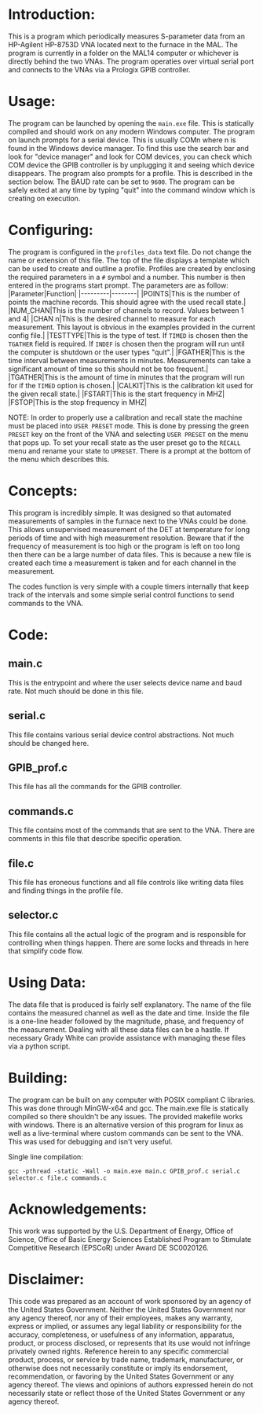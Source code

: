 # Introduction:
This is a program which periodically measures S-parameter data from an HP-Agilent HP-8753D VNA located next to the furnace in the MAL. The program is currently in a folder on the MAL14 computer or whichever is directly behind the two VNAs. The program operaties over virtual serial port and connects to the VNAs via a Prologix GPIB controller.

# Usage:
The program can be launched by opening the `main.exe` file. This is statically compiled and should work on any modern Windows computer. The program on launch prompts for a serial device. This is usually COMn where n is found in the Windows device manager. To find this use the search bar and look for "device manager" and look for COM devices, you can check which COM device the GPIB controller is by unplugging it and seeing which device disappears. The program also prompts for a profile. This is described in the section below. The BAUD rate can be set to `9600`. The program can be safely exited at any time by typing "quit" into the command window which is creating on execution.

# Configuring:
The program is configured in the `profiles_data` text file. Do not change the name or extension of this file. The top of the file displays a template which can be used to create and outline a profile. Profiles are created by enclosing the required parameters in a `#` symbol and a number. This number is then entered in the programs start prompt. The parameters are as follow:
|Parameter|Function|
|---------|--------|
|POINTS|This is the number of points the machine records. This should agree with the used recall state.|
|NUM_CHAN|This is the number of channels to record. Values between 1 and 4|
|CHAN n|This is the desired channel to measure for each measurement. This layout is obvious in the examples provided in the current config file.|
|TESTTYPE|This is the type of test. If `TIMED` is chosen then the `TGATHER` field is required. If `INDEF` is chosen then the program will run until the computer is shutdown or the user types "quit".|
|FGATHER|This is the time interval between measurements in minutes. Measurements can take a significant amount of time so this should not be too frequent.|
|TGATHER|This is the amount of time in minutes that the program will run for if the `TIMED` option is chosen.|
|CALKIT|This is the calibration kit used for the given recall state.|
|FSTART|This is the start frequency in MHZ|
|FSTOP|This is the stop frequency in MHZ|

NOTE:
In order to properly use a calibration and recall state the machine must be placed into `USER PRESET` mode. This is done by pressing the green `PRESET` key on the front of the VNA and selecting `USER PRESET` on the menu that pops up. To set your recall state as the user preset go to the `RECALL` menu and rename your state to `UPRESET`. There is a prompt at the bottom of the menu which describes this.

# Concepts:
This program is incredibly simple. It was designed so that automated measurements of samples in the furnace next to the VNAs could be done. This allows unsupervised measurement of the DET at temperature for long periods of time and with high measurement resolution. Beware that if the frequency of measurement is too high or the program is left on too long then there can be a large number of data files. This is because a new file is created each time a measurement is taken and for each channel in the measurement.

The codes function is very simple with a couple timers internally that keep track of the intervals and some simple serial control functions to send commands to the VNA.

# Code:

## main.c

This is the entrypoint and where the user selects device name and baud rate. Not much should be done in this file.

## serial.c

This file contains various serial device control abstractions. Not much should be changed here.

## GPIB_prof.c

This file has all the commands for the GPIB controller.

## commands.c

This file contains most of the commands that are sent to the VNA. There are comments in this file that describe specific operation.

## file.c

This file has eroneous functions and all file controls like writing data files and finding things in the profile file.

## selector.c

This file contains all the actual logic of the program and is responsible for controlling when things happen. There are some locks and threads in here that simplify code flow.

# Using Data:

The data file that is produced is fairly self explanatory. The name of the file contains the measured channel as well as the date and time. Inside the file is a one-line header followed by the magnitude, phase, and frequency of the measurement. Dealing with all these data files can be a hastle. If necessary Grady White can provide assistance with managing these files via a python script.

# Building:

The program can be built on any computer with POSIX compliant C libraries. This was done through MinGW-x64 and gcc. The main.exe file is statically compiled so there shouldn't be any issues. The provided makefile works with windows. There is an alternative version of this program for linux as well as a live-terminal where custom commands can be sent to the VNA. This was used for debugging and isn't very useful.

Single line compilation:
```
gcc -pthread -static -Wall -o main.exe main.c GPIB_prof.c serial.c selector.c file.c commands.c
```

# Acknowledgements:	

This work was supported by the U.S. Department of Energy, Office of Science, Office of Basic Energy Sciences Established Program to Stimulate Competitive Research (EPSCoR) under Award DE SC0020126.

# Disclaimer:  

This code was prepared as an account of work sponsored by an agency of the United States Government. Neither the United States Government nor any agency thereof, nor any of their employees, makes any warranty, express or implied, or assumes any legal liability or responsibility for the accuracy, completeness, or usefulness of any information, apparatus, product, or process disclosed, or represents that its use would not infringe privately owned rights. Reference herein to any specific commercial product, process, or service by trade name, trademark, manufacturer, or otherwise does not necessarily constitute or imply its endorsement, recommendation, or favoring by the United States Government or any agency thereof. The views and opinions of authors expressed herein do not necessarily state or reflect those of the United States Government or any agency thereof.